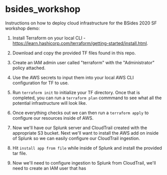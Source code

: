 # bsides_workshop
Instructions on how to deploy cloud infrastructure for the BSides 2020 SF workshop demo:


1) Install Terraform on your local CLI - https://learn.hashicorp.com/terraform/getting-started/install.html. 

2) Download and copy the provided TF files found in this repo.

3) Create an IAM admin user called "terraform" with the "Administrator" policy attached.

4) Use the AWS secrets to input them into your local AWS CLI configuration for TF to use. 

5) Run ```terraform init``` to initialize your TF directory. Once that is completed, you can run a ```terraform plan``` commmand to see what all the potential infrastructure will look like.

6) Once everything checks out we can then run a ```terraform apply``` to configure our resources inside of AWS.

7) Now we'll have our Splunk server and CloudTrail created with the appropriate S3 bucket. Next we'll want to install the AWS add on inside of Splunk so we can easily configure our CloudTrail ingestion.

8) Hit ```install app from file``` while inside of Splunk and install the provided tar file. 

9) Now we'll need to configure ingestion to Splunk from CloudTrail, we'll need to create an IAM user that has 
